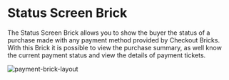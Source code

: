 # Status Screen Brick 

The Status Screen Brick allows you to show the buyer the status of a purchase made with any payment method provided by Checkout Bricks. With this Brick it is possible to view the purchase summary, as well know the current payment status and view the details of payment tickets.

![payment-brick-layout](checkout-bricks/payment-brick-layout-en.gif)